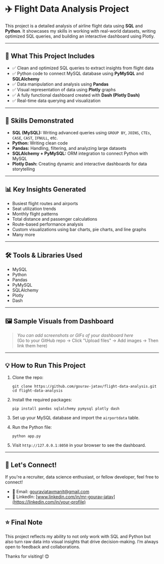 # ✈️ Flight Data Analysis Project

This project is a detailed analysis of airline flight data using **SQL** and **Python**. It showcases my skills in working with real-world datasets, writing optimized SQL queries, and building an interactive dashboard using Plotly.

---

## 🚀 What This Project Includes

- ✅ Clean and optimized SQL queries to extract insights from flight data  
- ✅ Python code to connect MySQL database using **PyMySQL** and **SQLAlchemy**  
- ✅ Data manipulation and analysis using **Pandas**  
- ✅ Visual representation of data using **Plotly** graphs  
- ✅ A fully functional dashboard created with **Dash (Plotly Dash)**  
- ✅ Real-time data querying and visualization

---

## 🧠 Skills Demonstrated

- **SQL (MySQL):** Writing advanced queries using `GROUP BY`, `JOINS`, `CTEs`, `CASE`, `CAST`, `IFNULL`, etc.  
- **Python:** Writing clean code 
- **Pandas:** Handling, filtering, and analyzing large datasets  
- **SQLAlchemy + PyMySQL:** ORM integration to connect Python with MySQL  
- **Plotly Dash:** Creating dynamic and interactive dashboards for data storytelling

---

## 📊 Key Insights Generated

- Busiest flight routes and airports  
- Seat utilization trends  
- Monthly flight patterns  
- Total distance and passenger calculations  
- Route-based performance analysis  
- Custom visualizations using bar charts, pie charts, and line graphs
- Many more

---

## 🛠️ Tools & Libraries Used

- MySQL  
- Python   
- Pandas  
- PyMySQL  
- SQLAlchemy  
- Plotly  
- Dash

---

## 🖼️ Sample Visuals from Dashboard

> _You can add screenshots or GIFs of your dashboard here_  
> (Go to your GitHub repo → Click "Upload files" → Add images → Then link them here)

---

## 💡 How to Run This Project

1. Clone the repo:
    ```
    git clone https://github.com/gourav-jatav/flight-data-analysis.git
    cd flight-data-analysis
    ```

2. Install the required packages:
    ```
    pip install pandas sqlalchemy pymysql plotly dash
    ```

3. Set up your MySQL database and import the `airportdata` table.

4. Run the Python file:
    ```
    python app.py
    ```

5. Visit `http://127.0.0.1:8050` in your browser to see the dashboard.

---

## 🤝 Let's Connect!

If you're a recruiter, data science enthusiast, or fellow developer, feel free to connect!

- 📧 Email: gouravjatavmanit@gmail.com  
- 💼 LinkedIn: [www.linkedin.com/in/mr-gourav-jatav](https://linkedin.com/in/your-profile)  


---

## ⭐ Final Note

This project reflects my ability to not only work with SQL and Python but also turn raw data into visual insights that drive decision-making. I’m always open to feedback and collaborations.

Thanks for visiting! 😊
